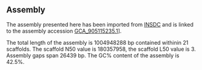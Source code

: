 **Assembly**
--------

The assembly presented here has been imported from [INSDC](http://www.insdc.org) and is linked to the assembly accession [GCA\_905115235.1](http://www.ebi.ac.uk/ena/data/view/GCA_905115235.1)].

The total length of the assembly is 1004948288 bp contained withinin 21 scaffolds.
The scaffold N50 value is 180357958, the scaffold L50 value is 3.
Assembly gaps span 26439 bp. The GC% content of the assembly is 42.5%.
